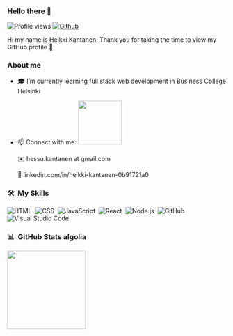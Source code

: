 ### Hello there 👋

![Profile views](https://visitor-badge.glitch.me/badge?page_id=HeikkiKantanen.HeikkiKantanen)
[![Github](https://img.shields.io/github/followers/HeikkiKantanen?label=Follow&style=social)](https://github.com/HeikkiKantanen)

Hi my name is Heikki Kantanen. Thank you for taking the time to view my GitHub profile 🙂

### About me

- 🎓 I’m currently learning full stack web development in Business College Helsinki

- 📫 Connect with me: <img src='https://raw.githubusercontent.com/ShahriarShafin/ShahriarShafin/main/Assets/handshake.gif' width="100px">

  ✉️        hessu.kantanen at gmail.com 
  
  🔗       linkedin.com/in/heikki-kantanen-0b91721a0
  

### 🛠 &nbsp;My Skills

![HTML](https://img.shields.io/badge/-HTML-05122A?style=flat&logo=HTML5)&nbsp;
![CSS](https://img.shields.io/badge/-CSS-05122A?style=flat&logo=CSS3&logoColor=1572B6)&nbsp;
![JavaScript](https://img.shields.io/badge/-JavaScript-05122A?style=flat&logo=javascript)&nbsp;
![React](https://img.shields.io/badge/-React-05122A?style=flat&logo=react)&nbsp;
![Node.js](https://img.shields.io/badge/-Node.js-05122A?style=flat&logo=node.js)&nbsp;
![GitHub](https://img.shields.io/badge/-GitHub-05122A?style=flat&logo=github)&nbsp;
![Visual Studio Code](https://img.shields.io/badge/-Visual%20Studio%20Code-05122A?style=flat&logo=visual-studio-code&logoColor=007ACC)&nbsp;

### 📊  &nbsp;GitHub Stats algolia

  <img height="180em" src="https://github-readme-stats-eight-theta.vercel.app/api/top-langs/?username=HeikkiKantanen&layout=compact&langs_count=8&theme=algolia"/>



<!--
**HeikkiKantanen/HeikkiKantanen** is a ✨ _special_ ✨ repository because its `README.md` (this file) appears on your GitHub profile.

Here are some ideas to get you started:

- 🔭 I’m currently working on ...
- 👯 I’m looking to collaborate on ...
- 🤔 I’m looking for help with ...
- 💬 Ask me about ...
- 📫 How to reach me: ...
- 😄 Pronouns: ...
- ⚡ Fun fact: ...
-->
